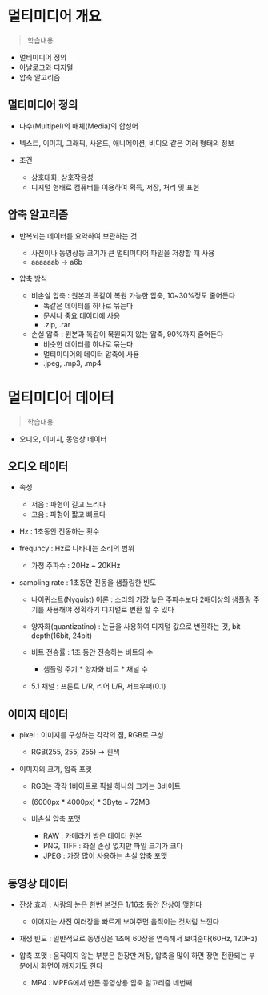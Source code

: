 # 멀티미디어 개요
> 학습내용
- 멀티미디어 정의
- 아날로그와 디지털
- 압축 알고리즘

## 멀티미디어 정의
- 다수(Multipel)의 매체(Media)의 합성어
- 텍스트, 이미지, 그래픽, 사운드, 애니메이션, 비디오 같은 여러 형태의 정보

- 조건
    - 상호대화, 상호작용성
    - 디지털 형태로 컴퓨터를 이용하여 획득, 저장, 처리 및 표현

## 압축 알고리즘
- 반복되는 데이터를 요약하여 보관하는 것
    - 사진이나 동영상등 크기가 큰 멀티미디어 파일을 저장할 때 사용
    - aaaaaab -> a6b

- 압축 방식
    - 비손실 압축 : 원본과 똑같이 복원 가능한 압축, 10~30%정도 줄어든다
        - 똑같은 데이터를 하나로 묶는다
        - 문서나 중요 데이터에 사용
        - .zip, .rar
    - 손실 압축 : 원본과 똑같이 복원되지 않는 압축, 90%까지 줄어든다
        - 비슷한 데이터를 하나로 묶는다
        - 멀티미디어의 데이터 압축에 사용
        - .jpeg, .mp3, .mp4

# 멀티미디어 데이터
> 학습내용
- 오디오, 이미지, 동영상 데이터

## 오디오 데이터
- 속성
    - 저음 : 파형이 길고 느리다
    - 고음 : 파형이 짧고 빠르다

- Hz : 1초동안 진동하는 횟수
- frequncy : Hz로 나타내는 소리의 범위
    - 가청 주파수 : 20Hz ~ 20KHz

- sampling rate : 1초동안 진동을 샘플링한 빈도
    - 나이퀴스트(Nyquist) 이론 : 소리의 가장 높은 주파수보다 2배이상의 샘플링 주기를 사용해야 정확하기 디지털로 변환 할 수 있다

    - 양자화(quantizatino) : 눈금을 사용하여 디지털 값으로 변환하는 것, bit depth(16bit, 24bit)

    - 비트 전송률 : 1초 동안 전송하는 비트의 수
        - 샘플링 주기 * 양자화 비트 * 채널 수
    
    - 5.1 채널 : 프론트 L/R, 리어 L/R, 서브우퍼(0.1)

## 이미지 데이터
- pixel : 이미지를 구성하는 각각의 점, RGB로 구성
    - RGB(255, 255, 255) -> 흰색

- 이미지의 크기, 압축 포맷
    - RGB는 각각 1바이트로 픽셀 하나의 크기는 3바이트
    - (6000px * 4000px) * 3Byte = 72MB

    - 비손실 압축 포맷 
        - RAW : 카메라가 받은 데이터 원본
        - PNG, TIFF : 화질 손상 없지만 파일 크기가 크다
        - JPEG : 가장 많이 사용하는 손실 압축 포맷

## 동영상 데이터
- 잔상 효과 : 사람의 눈은 한번 본것은 1/16초 동안 잔상이 맺힌다
    - 이어지는 사진 여러장을 빠르게 보여주면 움직이는 것처럼 느낀다

- 재생 빈도 : 일반적으로 동영상은 1초에 60장을 연속해서 보여준다(60Hz, 120Hz)
- 압축 포맷 : 움직이지 않는 부분은 한장만 저장, 압축을 많이 하면 장면 전환되는 부분에서 화면이 깨지기도 한다
    - MP4 : MPEG에서 만든 동영상용 압축 알고리즘 네번째